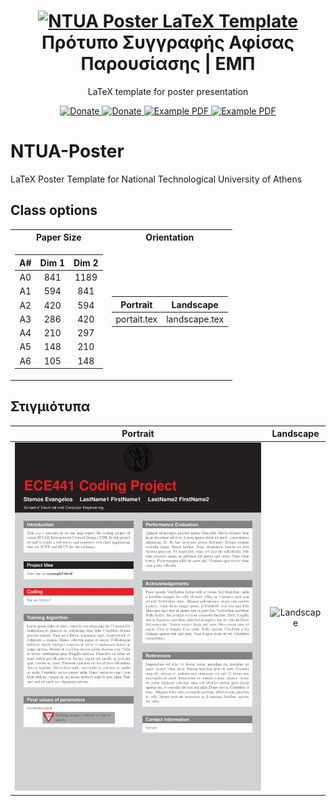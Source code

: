 <h1 align="center">
  <a href="https://github.com/eestamos/NTUA-ECE-Thesis-Template" title="NTUA Poster LaTeX Template">
    <img alt="NTUA Poster LaTeX Template" src="https://www.ece.ntua.gr/themes/ecetheme/assets/img/pyrforos.svg" width="200px" height="200px" />
  </a>
  <br />
  Πρότυπο Συγγραφής Αφίσας Παρουσίασης | ΕΜΠ
</h1>

<p align="center">
  LaTeX template for poster presentation
</p>

<div align="center">
  <a href="https://www.paypal.me/evangelosstamos">
    <img alt="Donate" src="https://img.shields.io/badge/Donate-PayPal-blue.svg" />
  </a>
  <a href="https://www.buymeacoffee.com/estamos">
    <img alt="Donate" src="https://img.shields.io/badge/Donate-Buy%20Me%20A%20Coffee-orange.svg" />
  </a>
  <a href="https://raw.githubusercontent.com/estamos/NTUA-Poster/master/examples/NTUA_Poster_portrait_example.pdf">
    <img alt="Example PDF" src="https://img.shields.io/badge/Poster Portrait-pdf-red.svg" />
  </a>
  <a href="https://raw.githubusercontent.com/estamos/NTUA-Poster/master/examples/NTUA_Poster_landscape_example.pdf">
    <img alt="Example PDF" src="https://img.shields.io/badge/Poster Landscape-pdf-red.svg" />
  </a>
</div>

# NTUA-Poster
 LaTeX Poster Template for National Technological University of Athens

## Class options

<table>
<tr><th> Paper Size</th><th> Orientation </th></tr>
<tr><td>

| A# | Dim 1 | Dim 2 |
|:--:|:-----:|:-----:|
|A0| 841 | 1189 |
|A1| 594 | 841  |
|A2| 420 | 594  |
|A3| 286 | 420  |
|A4| 210 | 297  |
|A5| 148 | 210  |
|A6| 105 | 148  |

</td><td>

|Portrait|Landscape|
|:------:|:-------:|
| portait.tex | landscape.tex |

</td></tr> 
</table>

## Στιγμιότυπα

|     Portrait             | Landscape |
:-------------------------:|:---------:|
![Portait](https://raw.githubusercontent.com/estamos/NTUA-Poster/master/examples/NTUA_Poster_portrait_example-1.png)  | ![Landscape](https://raw.githubusercontent.com/estamos/NTUA-Poster/master/examples/NTUA_Poster_landscape_example-1%202.png)
